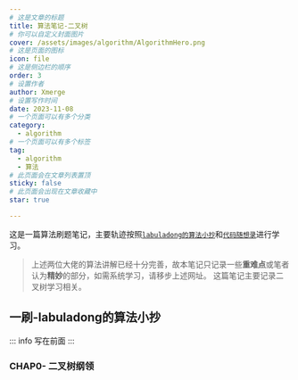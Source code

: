 ```yaml
---
# 这是文章的标题
title: 算法笔记-二叉树
# 你可以自定义封面图片
cover: /assets/images/algorithm/AlgorithmHero.png
# 这是页面的图标
icon: file
# 这是侧边栏的顺序
order: 3
# 设置作者
author: Xmerge
# 设置写作时间
date: 2023-11-08
# 一个页面可以有多个分类
category:
  - algorithm
# 一个页面可以有多个标签
tag:
  - algorithm
  - 算法
# 此页面会在文章列表置顶
sticky: false
# 此页面会出现在文章收藏中
star: true

---
```


这是一篇算法刷题笔记，主要轨迹按照[`labuladong的算法小抄`](https://labuladong.github.io/algo/)和[`代码随想录`](https://programmercarl.com/)进行学习。
> 上述两位大佬的算法讲解已经十分完善，故本笔记只记录一些**重难点**或笔者认为**精妙**的部分，如需系统学习，请移步上述网址。
这篇笔记主要记录二叉树学习相关。

<!-- more -->

## 一刷-labuladong的算法小抄

::: info 写在前面
:::

### CHAP0- 二叉树纲领
